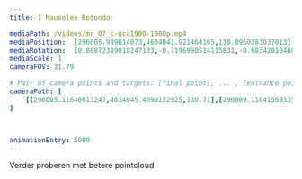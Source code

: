 ```yaml
---
title: I Mausoleo Rotondo

mediaPath: /videos/mr_07_c-gca1900-1080p.mp4
mediaPosition:  [296005.989614073,4634041.921464165,130.8960383037013]
mediaRotation:  [0.08872389018247133,-0.7196990514115831,-0.6834201046864746,0.08425145232270059]
mediaScale: 1
cameraFOV: 31.79

# Pair of camera points and targets: [final point], ... , [entrance point]
cameraPath: [
    [[296005.11646013247,4634045.4090122925,130.71],[296009.11841569335,4634029.424416706,131.56267555863084]]
]



animationEntry: 5000
---
```

Verder proberen met betere pointcloud